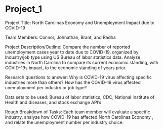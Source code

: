 # Project_1

Project Title: North Carolinas Economy and Unemployment Impact due to COVID-19

Team Members: Connor, Johnathan, Brant, and Radha

Project Description/Outline: Compare the number of reported unemployment cases year to date due to COVID-19, organized by Industry/job type using US Bureau of labor statistics data. Analyze industries in North Carolina to compare its current economic standing, with COVID-19s impact, to the economic standing of years prior.

Research questions to answer: Why is COVID-19 virus affecting specific industries more than others? How has the COVID-19 virus affected unemployment per industry or job type?

Data sets to be used: Bureau of labor statistics, CDC, National Institute of Health and diseases, and stock exchange API’s

Rough Breakdown of Tasks: Each team member will evaluate a specific industry, analyze how COVID-19 has affected North Carolinas Economy , and relate the unemployment number per industry choice.
